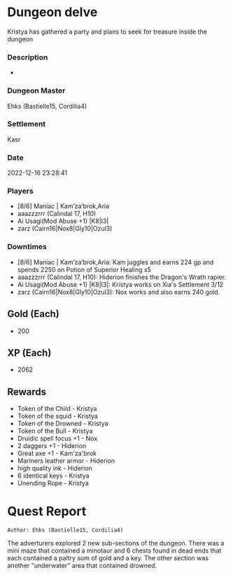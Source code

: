 # Dungeon delve
Kristya has gathered a party and plans to seek for treasure inside the dungeon
### Description
-
### Dungeon Master
Ehks (Bastielle15, Cordilia4)
### Settlement
Kasr
### Date
2022-12-16 23:28:41
### Players
* [8/6] Maniac | Kam’za’brok,Aria
* aaazzzrrr (Calindal 17, H10)
* Ai Usagi(Mod Abuse +1) |K8|I3|
* zarz (Cairn16|Nox8|Gly10|Ozul3)
### Downtimes
* [8/6] Maniac | Kam’za’brok,Aria: Kam juggles and earns 224 gp and spends 2250 on Potion of Superior Healing x5
* aaazzzrrr (Calindal 17, H10): Hiderion finishes the Dragon's Wrath rapier.
* Ai Usagi(Mod Abuse +1) |K8|I3|: Kristya works on Xia's Settlement 3/12
* zarz (Cairn16|Nox8|Gly10|Ozul3): Nox works and also earns 240 gold.
## Gold (Each)
* 200
## XP (Each)
* 2062
## Rewards
* Token of the Child - Kristya
* Token of the squid - Kristya
* Token of the Drowned - Kristya
* Token of the Bull - Kristya
* Druidic spell focus +1 - Nox
* 2 daggers +1 - Hiderion
* Great axe +1 - Kam'za'brok
* Mariners leather armor - Hiderion
* high quality ink - Hiderion
* 6 identical keys - Kristya
* Unending Rope - Kristya
# Quest Report
`Author: Ehks (Bastielle15, Cordilia4)`


The adverturers explored 2 new sub-sections of the dungeon. There was a mini maze that contained a minotaur and 6 chests found in dead ends that each contained a paltry sum of gold and a key. The other section was another "underwater" area that contained drowned.